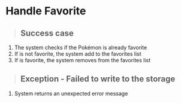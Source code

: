 # Handle Favorite

> ## Success case
1. The system checks if the Pokémon is already favorite
2. If is not favorite, the system add to the favorites list
3. If is favorite, the system removes from the favorites list

> ## Exception - Failed to write to the storage
1. System returns an unexpected error message